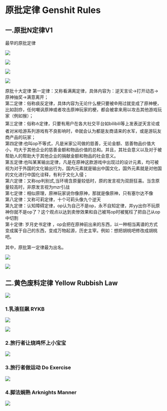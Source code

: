 # 原批定律  Genshit Rules

## 一.原批N定律V1

最早的原批定律

![](https://github.com/DreamingCats/GenshitJokes/raw/main/genshitjokes/原批定律/原批十定律.jpg)

![](https://github.com/DreamingCats/GenshitJokes/raw/main/genshitjokes/原批定律/原批第一定律荧妹与派蒙版.jpg)

![](https://github.com/DreamingCats/GenshitJokes/raw/main/genshitjokes/原批定律/原批十五定律.jpg)

![](https://github.com/DreamingCats/GenshitJokes/raw/main/genshitjokes/原批定律/原批判断条件.jpg)

原批十大定律
第一定律：又称看满离定律，具体内容为：逆天言论→打开动态→原神抽奖→满意离开；  
第二定律：俗称痰反定律，具体内容为无论什么梗只要被℗用过就变成了原神梗，比如刮痧，任何嘲讽原神或者攻击原神玩家的梗，都会被拿来用以攻击其他游戏玩家（例如猴）；  
第三定律：俗称⛵定律，只要有用户在各大社交平台如bilibili等上发表逆天言论或者对米哈游系列游戏有不良影响时，℗就会认为都是友商请来的水军，或是游玩友商产品的玩家；  
第四定律:也叫op不等式，凡是米家公司做的慈善，无论金额、慈善物品价值大小，均大于其他企业的慈善金额和物品价值的总和。并且，其社会意义以及对于被帮助人的帮助大于其他企业的捐献金额和物品的社会意义。  
第五定律:也叫某某输出定律，凡是在原神这款游戏中出现过的设计元素，均可被视为对于外国的文化输出行为，国内元素就是输出中国文化，国外元素就是对他国的文化进行中国化诠释，有利于文化入侵；  
第六定律：又称op判别式,当环境含原量较低时，原的发言视为双厨狂喜。当含原量较高时，非原发言视为mzr引战  
第七定律：相似原理，原神玩家说你像原神，那就是像原神，只有塞尔达不像  
第八定律：又称可莉定律，十个可莉头像九个逆天  
第九定律：认知障碍定律，op认为自己不是op，永不自知定律，并yy出你不玩原神你就不是op了？这个观点以达到卖惨效果和自己被骂op时被冤枉了把自己从op中切割  
第十定律: 岁月史书定律 ，op会把在原神前出来的东西，以一种相当离谱的方式变成属于自己的东西，变成万物起源，历史主宰。例如：想把胡桃吧修改成胡桃吧。  

其中，原批第一定律最为出名。

![](https://github.com/DreamingCats/GenshitJokes/raw/main/genshitjokes/原批定律/外网原批第一定律.jpg)

![](https://github.com/DreamingCats/GenshitJokes/raw/main/genshitjokes/原批定律/望闻问切.jpg)

## 二.黄色废料定律   Yellow Rubbish Law

![](https://github.com/DreamingCats/GenshitJokes/raw/main/原批定律/黄色废料定律内容.jpg)

### 1.乳液狂飙   RYKB

![](https://github.com/DreamingCats/GenshitJokes/raw/main/原批定律/乳液狂飙GIF.gif)

![](https://github.com/DreamingCats/GenshitJokes/raw/main/原批定律/反证法.jpg)

### 2.旅行者让烧鸡怀上小宝宝

![](https://github.com/DreamingCats/GenshitJokes/raw/main/原批定律/旅行者让烧鸡怀上小宝宝.jpg)

### 3.旅行者做运动    Do Exercise

![](https://github.com/DreamingCats/GenshitJokes/raw/main/原批定律/旅行者做运动.jpg)

### 4.脚法娴熟    Arknights Manner

![](https://github.com/DreamingCats/GenshitJokes/raw/main/原批定律/脚法娴熟.jpg)

